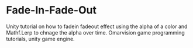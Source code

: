 # Fade-In-Fade-Out
Unity tutorial on how to fadein fadeout effect using the alpha of a color and Mathf.Lerp to chnage the alpha over time. Omarvision game programming tutorials, unity game engine. 
